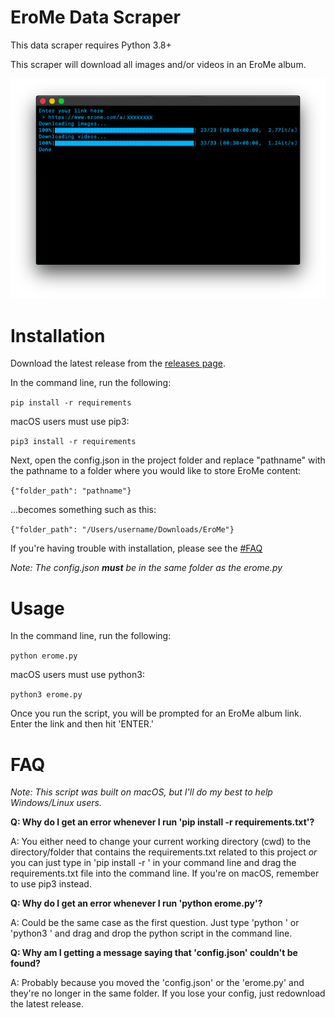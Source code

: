 # EroMe Data Scraper

This data scraper requires Python 3.8+

This scraper will download all images and/or videos in an EroMe album. 

![concept](images/terminal.png)

# Installation

Download the latest release from the [releases page](https://github.com/Many-Trick/EroMe/releases/new).

In the command line, run the following:

`pip install -r requirements`

macOS users must use pip3:

`pip3 install -r requirements`

Next, open the config.json in the project folder and replace "pathname" with the pathname to a folder where you would like to store EroMe content:

`{"folder_path": "pathname"}`

...becomes something such as this:

`{"folder_path": "/Users/username/Downloads/EroMe"}`

If you're having trouble with installation, please see the [#FAQ](README.md#faq)

*Note: The config.json **must** be in the same folder as the erome.py*

# Usage

In the command line, run the following:

`python erome.py`

macOS users must use python3:

`python3 erome.py`

Once you run the script, you will be prompted for an EroMe album link. Enter the link and then hit 'ENTER.'

# FAQ

*Note: This script was built on macOS, but I'll do my best to help Windows/Linux users.*

**Q: Why do I get an error whenever I run 'pip install -r requirements.txt'?**

A: You either need to change your current working directory (cwd) to the directory/folder that contains the requirements.txt related to this project *or* you can just type in 'pip install -r ' in your command line and drag the requirements.txt file into the command line. If you're on macOS, remember to use pip3 instead.

**Q: Why do I get an error whenever I run 'python erome.py'?**

A: Could be the same case as the first question. Just type 'python ' or 'python3 ' and drag and drop the python script in the command line.

**Q: Why am I getting a message saying that 'config.json' couldn't be found?**

A: Probably because you moved the 'config.json' or the 'erome.py' and they're no longer in the same folder. If you lose your config, just redownload the latest release.

